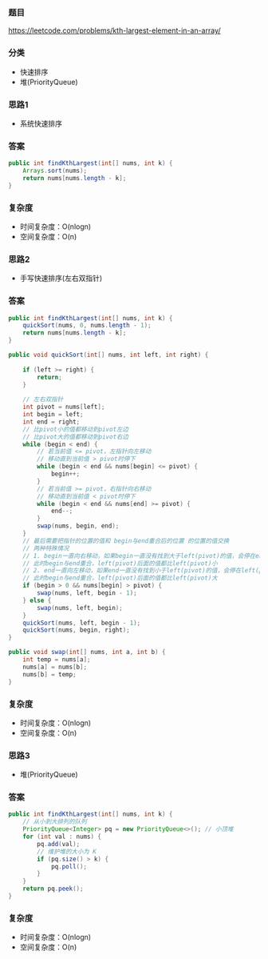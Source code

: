 ### 题目
https://leetcode.com/problems/kth-largest-element-in-an-array/

### 分类
* 快速排序
* 堆(PriorityQueue)

### 思路1
* 系统快速排序

### 答案
```java
public int findKthLargest(int[] nums, int k) {
    Arrays.sort(nums);
    return nums[nums.length - k];
}
```

### 复杂度
* 时间复杂度：O(nlogn)
* 空间复杂度：O(n)

### 思路2
* 手写快速排序(左右双指针)

### 答案
```java
public int findKthLargest(int[] nums, int k) {
    quickSort(nums, 0, nums.length - 1);
    return nums[nums.length - k];
}

public void quickSort(int[] nums, int left, int right) {
    
    if (left >= right) {
        return;
    }
    
    // 左右双指针
    int pivot = nums[left];
    int begin = left;
    int end = right;
    // 比pivot小的值都移动到pivot左边
    // 比pivot大的值都移动到pivot右边
    while (begin < end) {
        // 若当前值 <= pivot，左指针向左移动
        // 移动直到当前值 > pivot时停下
        while (begin < end && nums[begin] <= pivot) {
            begin++;
        }
        // 若当前值 >= pivot，右指针向右移动
        // 移动直到当前值 < pivot时停下
        while (begin < end && nums[end] >= pivot) {
            end--;
        }
        swap(nums, begin, end);
    }
    // 最后需要把指针的位置的值和 begin与end重合后的位置 的位置的值交换
    // 两种特殊情况
    // 1. begin一直向右移动，如果begin一直没有找到大于left(pivot)的值，会停在end(right)的位置
    // 此时begin与end重合，left(pivot)后面的值都比left(pivot)小
    // 2. end一直向左移动，如果end一直没有找到小于left(pivot)的值，会停在left(pivot)的后一个位置
    // 此时begin与end重合，left(pivot)后面的值都比left(pivot)大
    if (begin > 0 && nums[begin] > pivot) {
        swap(nums, left, begin - 1);
    } else {
        swap(nums, left, begin);
    }
    quickSort(nums, left, begin - 1);
    quickSort(nums, begin, right);
}

public void swap(int[] nums, int a, int b) {
    int temp = nums[a];
    nums[a] = nums[b];
    nums[b] = temp;
}
```

### 复杂度
* 时间复杂度：O(nlogn)
* 空间复杂度：O(n)

### 思路3
* 堆(PriorityQueue)

### 答案
```java
public int findKthLargest(int[] nums, int k) {
    // 从小到大排列的队列
    PriorityQueue<Integer> pq = new PriorityQueue<>(); // 小顶堆
    for (int val : nums) {
        pq.add(val);
        // 维护堆的大小为 K
        if (pq.size() > k) {
            pq.poll();
        }
    }
    return pq.peek();
}
```

### 复杂度
* 时间复杂度：O(nlogn)
* 空间复杂度：O(n)
